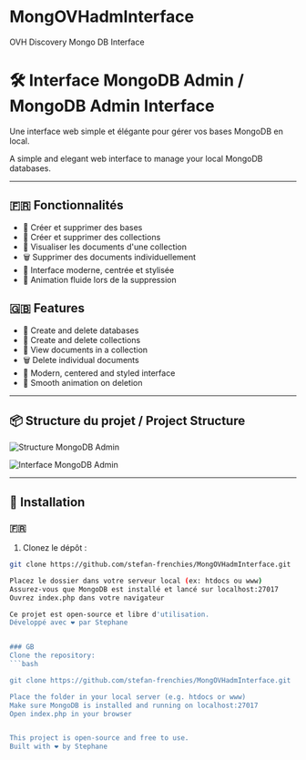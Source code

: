# MongOVHadmInterface
OVH Discovery Mongo DB Interface
# 🛠️ Interface MongoDB Admin / MongoDB Admin Interface

Une interface web simple et élégante pour gérer vos bases MongoDB en local.

A simple and elegant web interface to manage your local MongoDB databases.

---

## 🇫🇷 Fonctionnalités

- 🏦 Créer et supprimer des bases
- 📁 Créer et supprimer des collections
- 📄 Visualiser les documents d'une collection
- 🗑️ Supprimer des documents individuellement
- 🎨 Interface moderne, centrée et stylisée
- 💨 Animation fluide lors de la suppression

## 🇬🇧 Features

- 🏦 Create and delete databases
- 📁 Create and delete collections
- 📄 View documents in a collection
- 🗑️ Delete individual documents
- 🎨 Modern, centered and styled interface
- 💨 Smooth animation on deletion

---

## 📦 Structure du projet / Project Structure


![Structure MongoDB Admin](https://github.com/stefan-frenchies/MongOVHadmInterface/assets/MongOVHadmin.png)

![Interface MongoDB Admin](https://github.com/stefan-frenchies/MongOVHadmInterface/assets/MongOVHadmInterface.png)


---

## 🚀 Installation

### 🇫🇷

1. Clonez le dépôt :

```bash
git clone https://github.com/stefan-frenchies/MongOVHadmInterface.git

Placez le dossier dans votre serveur local (ex: htdocs ou www)
Assurez-vous que MongoDB est installé et lancé sur localhost:27017
Ouvrez index.php dans votre navigateur

Ce projet est open-source et libre d'utilisation.
Développé avec ❤️ par Stephane


### GB
Clone the repository:
```bash

git clone https://github.com/stefan-frenchies/MongOVHadmInterface.git

Place the folder in your local server (e.g. htdocs or www)
Make sure MongoDB is installed and running on localhost:27017
Open index.php in your browser


This project is open-source and free to use.
Built with ❤️ by Stephane


